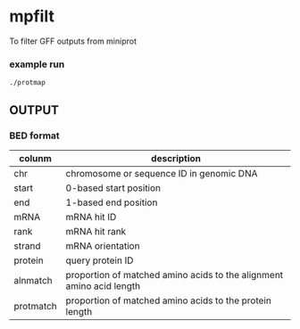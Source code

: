 # mpfilt
To filter GFF outputs from miniprot

### example run
```
./protmap 
```

## OUTPUT
### BED format
colunm | description
----------- | -----------
chr | chromosome or sequence ID in genomic DNA
start | 0-based start position
end | 1-based end position
mRNA | mRNA hit ID
rank | mRNA hit rank
strand | mRNA orientation
protein | query protein ID
alnmatch | proportion of matched amino acids to the alignment amino acid length
protmatch | proportion of matched amino acids to the protein length

